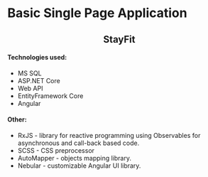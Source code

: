 <h1>Basic Single Page Application</h1>
<h2 style="text-align:center">StayFit</h2>
<h4>Technologies used:</h4>
<ul>
  <li>MS SQL</li>
  <li>ASP.NET Core</li>
  <li>Web API</li>
  <li>EntityFramework Core</li>
  <li>Angular</li>
</ul>
<h4>Other:</h4>
<ul>
  <li>RxJS - <span>library for reactive programming using Observables for asynchronous and call-back based code.</span></li>
  <li>SCSS - CSS preprocessor</li>
  <li>AutoMapper - objects mapping library.</li>
  <li>Nebular - <span>customizable Angular UI library.</span></li>
</ul>
  

